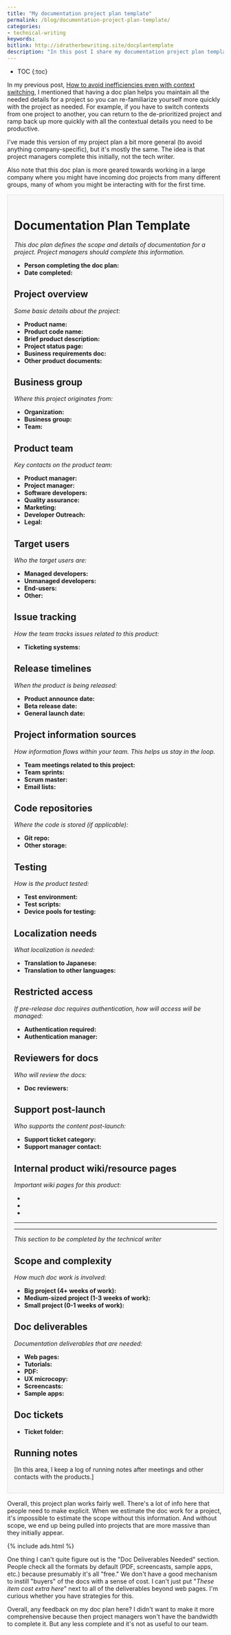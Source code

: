 ```yaml
---
title: "My documentation project plan template"
permalink: /blog/documentation-project-plan-template/
categories:
- technical-writing
keywords:
bitlink: http://idratherbewriting.site/docplantemplate
description: "In this post I share my documentation project plan template. This is designed for project managers to complete. Having all these details present helps you scope projects and recall all needed details if you have to de-prioritize the project for a while."
---
```


* TOC
{:toc}

In my previous post, [How to avoid inefficiencies even with context switching](/blog/avoid-inefficiencies-even-with-context-switching/), I mentioned that having a doc plan helps you maintain all the needed details for a project so you can re-familiarize yourself more quickly with the project as needed. For example, if you have to switch contexts from one project to another, you can return to the de-prioritized project and ramp back up more quickly with all the contextual details you need to be productive.

I've made this version of my project plan a bit more general (to avoid anything company-specific), but it's mostly the same. The idea is that project managers complete this initially, not the tech writer.

Also note that this doc plan is more geared towards working in a large company where you might have incoming doc projects from many different groups, many of whom you might be interacting with for the first time.

<div style="background-color: #f8f8f8; border: 1px solid #dedede; padding: 15px; margin: 15px 0px;" markdown="block">

# Documentation Plan Template

*This doc plan defines the scope and details of documentation for a project. Project managers should complete this information.*

* **Person completing the doc plan:**
* **Date completed:**

## Project overview

*Some basic details about the project:*

* **Product name:**
* **Product code name:**
* **Brief product description:**
* **Project status page:**
* **Business requirements doc:**
* **Other product documents:**

## Business group

*Where this project originates from:*

* **Organization:**
* **Business group:**
* **Team:**

## Product team

*Key contacts on the product team:*

* **Product manager:**
* **Project manager:**
* **Software developers:**
* **Quality assurance:**
* **Marketing:**
* **Developer Outreach:**
* **Legal:**

## Target users

*Who the target users are:*

* **Managed developers:**
* **Unmanaged developers:**
* **End-users:**
* **Other:**

## Issue tracking

*How the team tracks issues related to this product:*

* **Ticketing systems:**

## Release timelines

*When the product is being released:*

* **Product announce date:**
* **Beta release date:**
* **General launch date:**

## Project information sources

*How information flows within your team. This helps us stay in the loop.*

* **Team meetings related to this project:**
* **Team sprints:**
* **Scrum master:**
* **Email lists:**

## Code repositories

*Where the code is stored (if applicable):*

* **Git repo:**
* **Other storage:**

## Testing

*How is the product tested:*

* **Test environment:**
* **Test scripts:**
* **Device pools for testing:**

## Localization needs

*What localization is needed:*

* **Translation to Japanese:**
* **Translation to other languages:**

## Restricted access

*If pre-release doc requires authentication, how will access will be managed:*

* **Authentication required:**
* **Authentication manager:**

## Reviewers for docs

*Who will review the docs:*

* **Doc reviewers:**

## Support post-launch

*Who supports the content post-launch:*

* **Support ticket category:**
* **Support manager contact:**

## Internal product wiki/resource pages

*Important wiki pages for this product:*

* <br/>
* <br/>
* <br/>

<hr/>
<hr/>

*This section to be completed by the technical writer*

## Scope and complexity

*How much doc work is involved:*

* **Big project (4+ weeks of work):**
* **Medium-sized project (1-3 weeks of work):**
* **Small project (0-1 weeks of work):**

## Doc deliverables

*Documentation deliverables that are needed:*

* **Web pages:**
* **Tutorials:**
* **PDF:**
* **UX microcopy:**
* **Screencasts:**
* **Sample apps:**

## Doc tickets

* **Ticket folder:**

## Running notes

[In this area, I keep a log of running notes after meetings and other contacts with the products.]
</div>

Overall, this project plan works fairly well. There's a lot of info here that people need to make explicit. When we estimate the doc work for a project, it's impossible to estimate the scope without this information. And without scope, we end up being pulled into projects that are more massive than they initially appear.

{% include ads.html %}

One thing I can't quite figure out is the "Doc Deliverables Needed" section. People check all the formats by default (PDF, screencasts, sample apps, etc.) because presumably it's all "free." We don't have a good mechanism to instill "buyers" of the docs with a sense of cost. I can't just put "*These item cost extra here*" next to all of the deliverables beyond web pages. I'm curious whether you have strategies for this.

Overall, any feedback on my doc plan here? I didn't want to make it more comprehensive because then project managers won't have the bandwidth to complete it. But any less complete and it's not as useful to our team.
